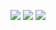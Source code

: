  <div style="text-align: center"> 

 <!--
![](https://capsule-render.vercel.app/api?type=venom&height=250&color=gradient&text=Ahyeon%20Kim&reversal=f'se&fontAlign=50&textBg=false&animation=fadeIn&desc=Web%20Developer&descAlign=50&descAlignY=67&fontAlignY=47)
-->
<!--
**may54ther/may54ther** is a ✨ _special_ ✨ repository because its `README.md` (this file) appears on your GitHub profile.

Here are some ideas to get you started:

- 🔭 I’m currently working on ...
- 🌱 I’m currently learning ...
- 👯 I’m looking to collaborate on ...
- 🤔 I’m looking for help with ...
- 💬 Ask me about ...
- 📫 How to reach me: ...
- 😄 Pronouns: ...
- ⚡ Fun fact: ...
-->



<!--
[![My Skills](https://skillicons.dev/icons?i=html,css,js,bootstrap,react,java,spring,gradle,hibernate,mysql)](https://skillicons.dev)

[![My Skills](https://skillicons.dev/icons?i=postman,discord,ps,figma,notion,codepen)](https://skillicons.dev)

[![My Skills](https://skillicons.dev/icons?i=git,githubactions,docker,vscode,idea,bash,linux,aws)](https://skillicons.dev)
-->
  

  
![](http://github-profile-summary-cards.vercel.app/api/cards/profile-details?username=may54ther&theme=algolia)
![](http://github-profile-summary-cards.vercel.app/api/cards/repos-per-language?username=may54ther&theme=algolia)
![](http://github-profile-summary-cards.vercel.app/api/cards/stats?username=may54ther&theme=algolia)
<!--
![](http://github-profile-summary-cards.vercel.app/api/cards/most-commit-language?username=may54ther&theme=algolia)
![](http://github-profile-summary-cards.vercel.app/api/cards/productive-time?username=may54ther&theme=algolia&utcOffset=8)
-->

</div>
